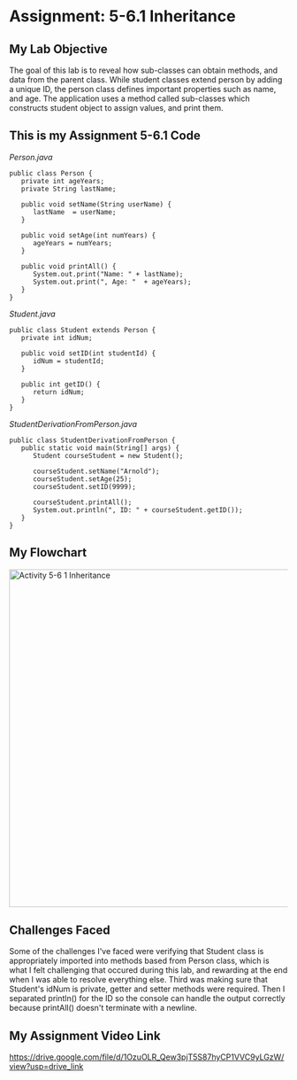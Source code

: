 # Assignment: 5-6.1 Inheritance
## My Lab Objective
The goal of this lab is to reveal how sub-classes can obtain methods, and data from the parent class. While student classes extend person by adding a unique ID, the person class defines important properties such as name, and age. The application uses a method called sub-classes which constructs student object to assign values, and print them.

## This is my Assignment 5-6.1 Code
*Person.java*
```
public class Person {
   private int ageYears;
   private String lastName;

   public void setName(String userName) {
      lastName  = userName;
   }

   public void setAge(int numYears) {
      ageYears = numYears;
   }

   public void printAll() {
      System.out.print("Name: " + lastName);
      System.out.print(", Age: "  + ageYears);
   }
}
```
*Student.java*
```
public class Student extends Person {
   private int idNum;

   public void setID(int studentId) {
      idNum = studentId;
   }

   public int getID() {
      return idNum;
   }
}
```
*StudentDerivationFromPerson.java*
```
public class StudentDerivationFromPerson {
   public static void main(String[] args) {
      Student courseStudent = new Student();

      courseStudent.setName("Arnold");
      courseStudent.setAge(25);
      courseStudent.setID(9999);

      courseStudent.printAll();
      System.out.println(", ID: " + courseStudent.getID());
   }
}
```

## My Flowchart
<img width="1152" height="610" alt="Activity 5-6 1 Inheritance" src="https://github.com/user-attachments/assets/a96ebaa4-b259-4ff2-91d2-fe420f318f23" />


## Challenges Faced

Some of the challenges I've faced were verifying that Student class is appropriately imported into methods based from Person class, which is what I felt challenging that occured during this lab, and rewarding at the end when I was able to resolve everything else. Third was making sure that Student's idNum is private, getter and setter methods were required. Then I separated println() for the ID so the console can handle the output correctly because printAll() doesn't terminate with a newline.

## My Assignment Video Link
https://drive.google.com/file/d/1OzuOLR_Qew3pjT5S87hyCP1VVC9yLGzW/view?usp=drive_link
